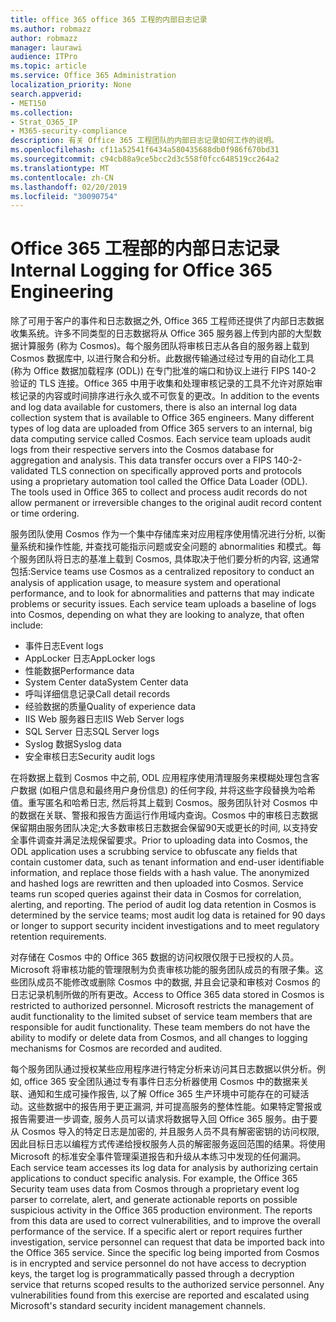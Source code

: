 ```yaml
---
title: office 365 office 365 工程的内部日志记录
ms.author: robmazz
author: robmazz
manager: laurawi
audience: ITPro
ms.topic: article
ms.service: Office 365 Administration
localization_priority: None
search.appverid:
- MET150
ms.collection:
- Strat_O365_IP
- M365-security-compliance
description: 有关 Office 365 工程团队的内部日志记录如何工作的说明。
ms.openlocfilehash: cf11a52541f6434a580435688db0f986f670bd31
ms.sourcegitcommit: c94cb88a9ce5bcc2d3c558f0fcc648519cc264a2
ms.translationtype: MT
ms.contentlocale: zh-CN
ms.lasthandoff: 02/20/2019
ms.locfileid: "30090754"
---
```

# <a name="internal-logging-for-office-365-engineering"></a><span data-ttu-id="d159a-103">Office 365 工程部的内部日志记录</span><span class="sxs-lookup"><span data-stu-id="d159a-103">Internal Logging for Office 365 Engineering</span></span>
<span data-ttu-id="d159a-p101">除了可用于客户的事件和日志数据之外, Office 365 工程师还提供了内部日志数据收集系统。许多不同类型的日志数据将从 Office 365 服务器上传到内部的大型数据计算服务 (称为 Cosmos)。每个服务团队将审核日志从各自的服务器上载到 Cosmos 数据库中, 以进行聚合和分析。此数据传输通过经过专用的自动化工具 (称为 Office 数据加载程序 (ODL)) 在专门批准的端口和协议上进行 FIPS 140-2 验证的 TLS 连接。Office 365 中用于收集和处理审核记录的工具不允许对原始审核记录的内容或时间排序进行永久或不可恢复的更改。</span><span class="sxs-lookup"><span data-stu-id="d159a-p101">In addition to the events and log data available for customers, there is also an internal log data collection system that is available to Office 365 engineers. Many different types of log data are uploaded from Office 365 servers to an internal, big data computing service called Cosmos. Each service team uploads audit logs from their respective servers into the Cosmos database for aggregation and analysis. This data transfer occurs over a FIPS 140-2-validated TLS connection on specifically approved ports and protocols using a proprietary automation tool called the Office Data Loader (ODL). The tools used in Office 365 to collect and process audit records do not allow permanent or irreversible changes to the original audit record content or time ordering.</span></span>

<span data-ttu-id="d159a-p102">服务团队使用 Cosmos 作为一个集中存储库来对应用程序使用情况进行分析, 以衡量系统和操作性能, 并查找可能指示问题或安全问题的 abnormalities 和模式。每个服务团队将日志的基准上载到 Cosmos, 具体取决于他们要分析的内容, 这通常包括:</span><span class="sxs-lookup"><span data-stu-id="d159a-p102">Service teams use Cosmos as a centralized repository to conduct an analysis of application usage, to measure system and operational performance, and to look for abnormalities and patterns that may indicate problems or security issues. Each service team uploads a baseline of logs into Cosmos, depending on what they are looking to analyze, that often include:</span></span>
- <span data-ttu-id="d159a-111">事件日志</span><span class="sxs-lookup"><span data-stu-id="d159a-111">Event logs</span></span>
- <span data-ttu-id="d159a-112">AppLocker 日志</span><span class="sxs-lookup"><span data-stu-id="d159a-112">AppLocker logs</span></span>
- <span data-ttu-id="d159a-113">性能数据</span><span class="sxs-lookup"><span data-stu-id="d159a-113">Performance data</span></span>
- <span data-ttu-id="d159a-114">System Center data</span><span class="sxs-lookup"><span data-stu-id="d159a-114">System Center data</span></span>
- <span data-ttu-id="d159a-115">呼叫详细信息记录</span><span class="sxs-lookup"><span data-stu-id="d159a-115">Call detail records</span></span>
- <span data-ttu-id="d159a-116">经验数据的质量</span><span class="sxs-lookup"><span data-stu-id="d159a-116">Quality of experience data</span></span>
- <span data-ttu-id="d159a-117">IIS Web 服务器日志</span><span class="sxs-lookup"><span data-stu-id="d159a-117">IIS Web Server logs</span></span>
- <span data-ttu-id="d159a-118">SQL Server 日志</span><span class="sxs-lookup"><span data-stu-id="d159a-118">SQL Server logs</span></span>
- <span data-ttu-id="d159a-119">Syslog 数据</span><span class="sxs-lookup"><span data-stu-id="d159a-119">Syslog data</span></span>
- <span data-ttu-id="d159a-120">安全审核日志</span><span class="sxs-lookup"><span data-stu-id="d159a-120">Security audit logs</span></span>

<span data-ttu-id="d159a-p103">在将数据上载到 Cosmos 中之前, ODL 应用程序使用清理服务来模糊处理包含客户数据 (如租户信息和最终用户身份信息) 的任何字段, 并将这些字段替换为哈希值。重写匿名和哈希日志, 然后将其上载到 Cosmos。服务团队针对 Cosmos 中的数据在关联、警报和报告方面运行作用域内查询。Cosmos 中的审核日志数据保留期由服务团队决定;大多数审核日志数据会保留90天或更长的时间, 以支持安全事件调查并满足法规保留要求。</span><span class="sxs-lookup"><span data-stu-id="d159a-p103">Prior to uploading data into Cosmos, the ODL application uses a scrubbing service to obfuscate any fields that contain customer data, such as tenant information and end-user identifiable information, and replace those fields with a hash value. The anonymized and hashed logs are rewritten and then uploaded into Cosmos. Service teams run scoped queries against their data in Cosmos for correlation, alerting, and reporting. The period of audit log data retention in Cosmos is determined by the service teams; most audit log data is retained for 90 days or longer to support security incident investigations and to meet regulatory retention requirements.</span></span>

<span data-ttu-id="d159a-p104">对存储在 Cosmos 中的 Office 365 数据的访问权限仅限于已授权的人员。Microsoft 将审核功能的管理限制为负责审核功能的服务团队成员的有限子集。这些团队成员不能修改或删除 Cosmos 中的数据, 并且会记录和审核对 Cosmos 的日志记录机制所做的所有更改。</span><span class="sxs-lookup"><span data-stu-id="d159a-p104">Access to Office 365 data stored in Cosmos is restricted to authorized personnel. Microsoft restricts the management of audit functionality to the limited subset of service team members that are responsible for audit functionality. These team members do not have the ability to modify or delete data from Cosmos, and all changes to logging mechanisms for Cosmos are recorded and audited.</span></span>

<span data-ttu-id="d159a-p105">每个服务团队通过授权某些应用程序进行特定分析来访问其日志数据以供分析。例如, office 365 安全团队通过专有事件日志分析器使用 Cosmos 中的数据来关联、通知和生成可操作报告, 以了解 Office 365 生产环境中可能存在的可疑活动。这些数据中的报告用于更正漏洞, 并可提高服务的整体性能。如果特定警报或报告需要进一步调查, 服务人员可以请求将数据导入回 Office 365 服务。由于要从 Cosmos 导入的特定日志是加密的, 并且服务人员不具有解密密钥的访问权限, 因此目标日志以编程方式传递给授权服务人员的解密服务返回范围的结果。将使用 Microsoft 的标准安全事件管理渠道报告和升级从本练习中发现的任何漏洞。</span><span class="sxs-lookup"><span data-stu-id="d159a-p105">Each service team accesses its log data for analysis by authorizing certain applications to conduct specific analysis. For example, the Office 365 Security team uses data from Cosmos through a proprietary event log parser to correlate, alert, and generate actionable reports on possible suspicious activity in the Office 365 production environment. The reports from this data are used to correct vulnerabilities, and to improve the overall performance of the service. If a specific alert or report requires further investigation, service personnel can request that data be imported back into the Office 365 service. Since the specific log being imported from Cosmos is in encrypted and service personnel do not have access to decryption keys, the target log is programmatically passed through a decryption service that returns scoped results to the authorized service personnel. Any vulnerabilities found from this exercise are reported and escalated using Microsoft's standard security incident management channels.</span></span>
